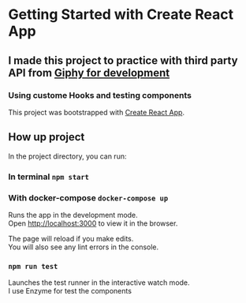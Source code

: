 # Getting Started with Create React App

## I made this project to practice with third party API from [Giphy for development](https://developers.giphy.com/)

### Using custome Hooks and testing components

This project was bootstrapped with [Create React App](https://github.com/facebook/create-react-app).

## How up project

In the project directory, you can run:

### In terminal `npm start`

### With docker-compose `docker-compose up `

Runs the app in the development mode.\
Open [http://localhost:3000](http://localhost:3000) to view it in the browser.

The page will reload if you make edits.\
You will also see any lint errors in the console.

### `npm run test`

Launches the test runner in the interactive watch mode.\
I use Enzyme for test the components
